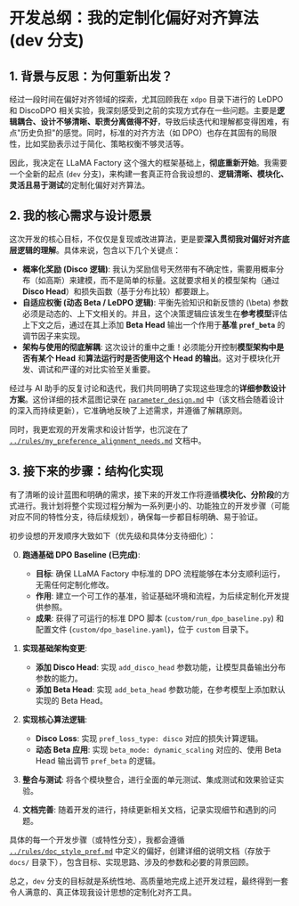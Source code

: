 # 开发总纲：我的定制化偏好对齐算法 (dev 分支)

## 1. 背景与反思：为何重新出发？

经过一段时间在偏好对齐领域的探索，尤其回顾我在 `xdpo` 目录下进行的 LeDPO 和 DiscoDPO 相关实验，我深刻感受到之前的实现方式存在一些问题。主要是**逻辑耦合、设计不够清晰、职责分离做得不好**，导致后续迭代和理解都变得困难，有点"历史负担"的感觉。同时，标准的对齐方法（如 DPO）也存在其固有的局限性，比如奖励表示过于简化、策略权衡不够灵活等。

因此，我决定在 LLaMA Factory 这个强大的框架基础上，**彻底重新开始**。我需要一个全新的起点 (`dev` 分支)，来构建一套真正符合我设想的、**逻辑清晰、模块化、灵活且易于测试**的定制化偏好对齐算法。

## 2. 我的核心需求与设计愿景

这次开发的核心目标，不仅仅是复现或改进算法，更是要**深入贯彻我对偏好对齐底层逻辑的理解**。具体来说，包含以下几个关键点：

*   **概率化奖励 (Disco 逻辑)**: 我认为奖励信号天然带有不确定性，需要用概率分布（如高斯）来建模，而不是简单的标量。这就要求相关的模型架构（通过 **Disco Head**）和损失函数（基于分布比较）都要跟上。
*   **自适应权衡 (动态 Beta / LeDPO 逻辑)**: 平衡先验知识和新反馈的 \(\beta\) 参数必须是动态的、上下文相关的。并且，这个决策逻辑应该发生在**参考模型**评估上下文之后，通过在其上添加 **Beta Head** 输出一个作用于**基准 `pref_beta`** 的调节因子来实现。
*   **架构与使用的彻底解耦**: 这次设计的重中之重！必须能分开控制**模型架构中是否有某个 Head** 和**算法运行时是否使用这个 Head 的输出**。这对于模块化开发、调试和严谨的对比实验至关重要。

经过与 AI 助手的反复讨论和迭代，我们共同明确了实现这些理念的**详细参数设计方案**。这份详细的技术蓝图记录在 [`parameter_design.md`](./parameter_design.md) 中（该文档会随着设计的深入而持续更新），它准确地反映了上述需求，并遵循了解耦原则。

同时，我更宏观的开发需求和设计哲学，也沉淀在了 [`../rules/my_preference_alignment_needs.md`](../rules/my_preference_alignment_needs.md) 文档中。

## 3. 接下来的步骤：结构化实现

有了清晰的设计蓝图和明确的需求，接下来的开发工作将遵循**模块化、分阶段**的方式进行。我计划将整个实现过程分解为一系列更小的、功能独立的开发步骤（可能对应不同的特性分支，待后续规划），确保每一步都目标明确、易于验证。

初步设想的开发顺序大致如下（优先级和具体分支待细化）：

0.  **跑通基础 DPO Baseline** **(已完成)**: 
    *   **目标**: 确保 LLaMA Factory 中标准的 DPO 流程能够在本分支顺利运行，无需任何定制化修改。
    *   **作用**: 建立一个可工作的基准，验证基础环境和流程，为后续定制化开发提供参照。
    *   **成果**: 获得了可运行的标准 DPO 脚本 (`custom/run_dpo_baseline.py`) 和配置文件 (`custom/dpo_baseline.yaml`)，位于 `custom` 目录下。

1.  **实现基础架构变更**: 
    *   **添加 Disco Head**: 实现 `add_disco_head` 参数功能，让模型具备输出分布参数的能力。
    *   **添加 Beta Head**: 实现 `add_beta_head` 参数功能，在参考模型上添加默认实现的 Beta Head。
2.  **实现核心算法逻辑**: 
    *   **Disco Loss**: 实现 `pref_loss_type: disco` 对应的损失计算逻辑。
    *   **动态 Beta 应用**: 实现 `beta_mode: dynamic_scaling` 对应的、使用 Beta Head 输出调节 `pref_beta` 的逻辑。
3.  **整合与测试**: 将各个模块整合，进行全面的单元测试、集成测试和效果验证实验。
4.  **文档完善**: 随着开发的进行，持续更新相关文档，记录实现细节和遇到的问题。

具体的每一个开发步骤（或特性分支），我都会遵循 [`../rules/doc_style_pref.md`](../rules/doc_style_pref.md) 中定义的偏好，创建详细的说明文档（存放于 `docs/` 目录下），包含目标、实现思路、涉及的参数和必要的背景回顾。

总之，`dev` 分支的目标就是系统性地、高质量地完成上述开发过程，最终得到一套令人满意的、真正体现我设计思想的定制化对齐工具。 